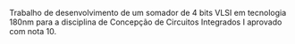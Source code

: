 Trabalho de desenvolvimento de um somador de 4 bits VLSI em tecnologia 180nm para a disciplina de Concepção de Circuitos Integrados I aprovado com nota 10.
